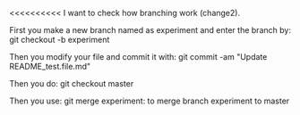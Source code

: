 <<<<<<<<<<
I want to check how branching work (change2).

First you make a new branch named as experiment and enter the branch by: git checkout -b experiment

Then you modify your file and commit it with: git commit -am "Update README_test.file.md"

Then you do: git checkout master

Then you use: git merge experiment: to merge branch experiment to master
